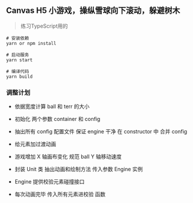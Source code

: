 ## Canvas H5 小游戏，操纵雪球向下滚动，躲避树木
> 练习TypeScript用的

```
# 安装依赖
yarn or npm install

# 启动服务
yarn start

# 编译代码
yarn build
```

### 调整计划
* 依据宽度计算 ball 和 terr 的大小
* 初始化 两个参数 container 和 config
* 抽出所有 config 配置文件 保证 engine 干净 在 constructor 中 合并 config
* 给元素加过渡动画
* 游戏增加 X 轴画布变化 规范 ball Y 轴移动速度


* 封装 Unit 类 抽出动画和绘制方法 传入参数 Engine 实例
* Engine 提供校验元素碰撞接口
* 每次动画完毕 传入所有元素进校验 函数

